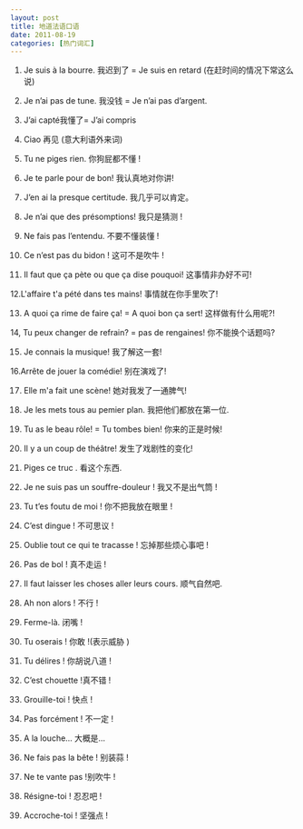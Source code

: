 ```yaml
---
layout: post
title: 地道法语口语
date: 2011-08-19
categories: [热门词汇]  
---
```


1. Je suis à la bourre. 我迟到了 = Je suis en retard (在赶时间的情况下常这么说)

2. Je n’ai pas de tune. 我没钱 = Je n’ai pas d’argent.

3. J’ai capté我懂了= J’ai compris

4. Ciao 再见 (意大利语外来词)

5. Tu ne piges rien. 你狗屁都不懂 !

6. Je te parle pour de bon! 我认真地对你讲!

7. J’en ai la presque certitude. 我几乎可以肯定。

8. Je n’ai que des présomptions! 我只是猜测 !

9. Ne fais pas l’entendu. 不要不懂装懂 !

10. Ce n’est pas du bidon ! 这可不是吹牛 !

11. Il faut que ça pète ou que ça dise pouquoi! 这事情非办好不可!

12.L'affaire t'a pété dans tes mains! 事情就在你手里吹了!

13. A quoi ça rime de faire ça! = A quoi bon ça sert! 这样做有什么用呢?!

14, Tu peux changer de refrain? = pas de rengaines! 你不能换个话题吗?

15. Je connais la musique! 我了解这一套!

16.Arrête de jouer la comédie! 别在演戏了!

17. Elle m'a fait une scène! 她对我发了一通脾气!

18. Je les mets tous au pemier plan. 我把他们都放在第一位.

19. Tu as le beau rôle! = Tu tombes bien! 你来的正是时候!

20. Il y a un coup de théâtre! 发生了戏剧性的变化!

1. Piges ce truc . 看这个东西.

2. Je ne suis pas un souffre-douleur ! 我又不是出气筒 !

3. Tu t’es foutu de moi ! 你不把我放在眼里 !

4. C’est dingue ! 不可思议 !

5. Oublie tout ce qui te tracasse ! 忘掉那些烦心事吧 !

6. Pas de bol ! 真不走运 !

7. Il faut laisser les choses aller leurs cours. 顺气自然吧.

8. Ah non alors ! 不行 !

9. Ferme-là. 闭嘴 !

10. Tu oserais ! 你敢 !(表示威胁 )

11. Tu délires ! 你胡说八道 !

12. C’est chouette !真不错 !

13. Grouille-toi ! 快点 !

14. Pas forcément ! 不一定 !

15. A la louche… 大概是…

16. Ne fais pas la bête ! 别装蒜 !

17. Ne te vante pas !别吹牛 !

18. Résigne-toi ! 忍忍吧 !

19. Accroche-toi ! 坚强点 !
